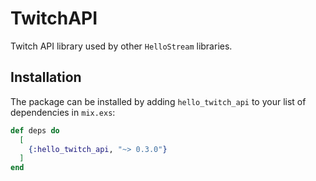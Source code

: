 # TwitchAPI

Twitch API library used by other `HelloStream` libraries.

## Installation

The package can be installed by adding `hello_twitch_api` to your list of dependencies in `mix.exs`:

```elixir
def deps do
  [
    {:hello_twitch_api, "~> 0.3.0"}
  ]
end
```
